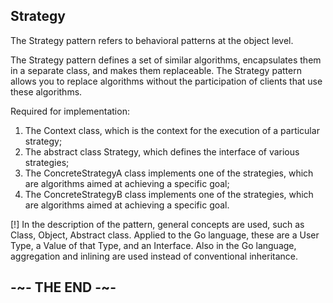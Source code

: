 ## Strategy

The Strategy pattern refers to behavioral patterns at the object level.

The Strategy pattern defines a set of similar algorithms, encapsulates them in a separate class, and makes them replaceable. The Strategy pattern allows you to replace algorithms without the participation of clients that use these algorithms.

Required for implementation:

1. The Context class, which is the context for the execution of a particular strategy;
2. The abstract class Strategy, which defines the interface of various strategies;
3. The ConcreteStrategyA class implements one of the strategies, which are algorithms aimed at achieving a specific goal;
4. The ConcreteStrategyB class implements one of the strategies, which are algorithms aimed at achieving a specific goal.

[!] In the description of the pattern, general concepts are used, such as Class, Object, Abstract class. Applied to the Go language, these are a User Type, a Value of that Type, and an Interface. Also in the Go language, aggregation and inlining are used instead of conventional inheritance.

## -~- THE END -~-
